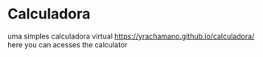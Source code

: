 # Calculadora
uma simples calculadora virtual 
https://yrachamano.github.io/calculadora/ here you can acesses the calculator